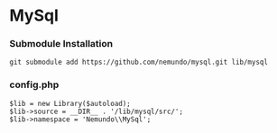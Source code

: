 # MySql

### Submodule Installation
```
git submodule add https://github.com/nemundo/mysql.git lib/mysql
```


### config.php
```
$lib = new Library($autoload);
$lib->source = __DIR__ . '/lib/mysql/src/';
$lib->namespace = 'Nemundo\\MySql';
```